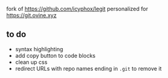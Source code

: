 fork of https://github.com/icyphox/legit personalized for https://git.ovine.xyz

## to do
- syntax highlighting
- add copy button to code blocks
- clean up css
- redirect URLs with repo names ending in `.git` to remove it
